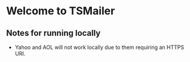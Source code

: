 # Welcome to TSMailer

## Notes for running locally

- Yahoo and AOL will not work locally due to them requiring an HTTPS URI.
